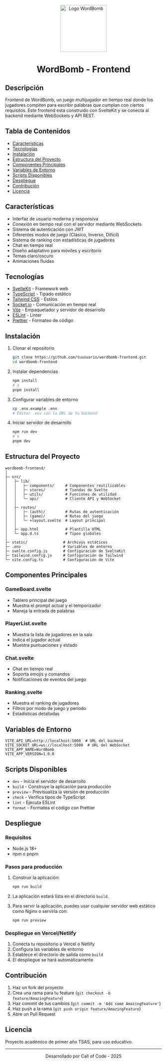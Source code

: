 <div align="center">
    <img width="150" height="150" src="https://i.imgur.com/bkOWbtZ.png" alt="Logo WordBomb">
    <h1>WordBomb - Frontend</h1>
</div>

## Descripción

Frontend de WordBomb, un juego multijugador en tiempo real donde los jugadores compiten para escribir palabras que cumplan con ciertos requisitos. Este frontend está construido con SvelteKit y se conecta al backend mediante WebSockets y API REST.

## Tabla de Contenidos
- [Características](#características)
- [Tecnologías](#tecnologías)
- [Instalación](#instalación)
- [Estructura del Proyecto](#estructura-del-proyecto)
- [Componentes Principales](#componentes-principales)
- [Variables de Entorno](#variables-de-entorno)
- [Scripts Disponibles](#scripts-disponibles)
- [Despliegue](#despliegue)
- [Contribución](#contribución)
- [Licencia](#licencia)

## Características

- Interfaz de usuario moderna y responsiva
- Conexión en tiempo real con el servidor mediante WebSockets
- Sistema de autenticación con JWT
- Diferentes modos de juego (Clásico, Inverso, Difícil)
- Sistema de ranking con estadísticas de jugadores
- Chat en tiempo real
- Diseño adaptativo para móviles y escritorio
- Temas claro/oscuro
- Animaciones fluidas

## Tecnologías

- [SvelteKit](https://kit.svelte.dev/) - Framework web
- [TypeScript](https://www.typescriptlang.org/) - Tipado estático
- [Tailwind CSS](https://tailwindcss.com/) - Estilos
- [Socket.io](https://socket.io/) - Comunicación en tiempo real
- [Vite](https://vitejs.dev/) - Empaquetador y servidor de desarrollo
- [ESLint](https://eslint.org/) - Linter
- [Prettier](https://prettier.io/) - Formateo de código

## Instalación

1. Clonar el repositorio
   ```bash
   git clone https://github.com/tuusuario/wordbomb-frontend.git
   cd wordbomb-frontend
   ```

2. Instalar dependencias
   ```bash
   npm install
   # o
   pnpm install
   ```

3. Configurar variables de entorno
   ```bash
   cp .env.example .env
   # Editar .env con la URL de tu backend
   ```

4. Iniciar servidor de desarrollo
   ```bash
   npm run dev
   # o
   pnpm dev
   ```

## Estructura del Proyecto

```
wordbomb-frontend/
│
├─ src/
│   ├─ lib/
│   │   ├─ components/     # Componentes reutilizables
│   │   ├─ stores/         # Tiendas de Svelte
│   │   ├─ utils/          # Funciones de utilidad
│   │   └─ api/            # Cliente API y WebSocket
│   │
│   ├─ routes/
│   │   ├─ (auth)/         # Rutas de autenticación
│   │   ├─ (game)/         # Rutas del juego
│   │   └─ +layout.svelte  # Layout principal
│   │
│   ├─ app.html            # Plantilla HTML
│   └─ app.d.ts            # Tipos globales
│
├─ static/                # Archivos estáticos
├─ .env                   # Variables de entorno
├─ svelte.config.js       # Configuración de SvelteKit
├─ tailwind.config.js     # Configuración de Tailwind
└─ vite.config.ts         # Configuración de Vite
```

## Componentes Principales

### GameBoard.svelte
- Tablero principal del juego
- Muestra el prompt actual y el temporizador
- Maneja la entrada de palabras

### PlayerList.svelte
- Muestra la lista de jugadores en la sala
- Indica el jugador actual
- Muestra puntuaciones y estado

### Chat.svelte
- Chat en tiempo real
- Soporta emojis y comandos
- Notificaciones de eventos del juego

### Ranking.svelte
- Muestra el ranking de jugadores
- Filtros por modo de juego y período
- Estadísticas detalladas

## Variables de Entorno

```env
VITE_API_URL=http://localhost:5000  # URL del backend
VITE_SOCKET_URL=ws://localhost:5000  # URL del WebSocket
VITE_APP_NAME=WordBomb
VITE_APP_VERSION=1.0.0
```

## Scripts Disponibles

- `dev` - Inicia el servidor de desarrollo
- `build` - Construye la aplicación para producción
- `preview` - Previsualiza la versión de producción
- `check` - Verifica tipos de TypeScript
- `lint` - Ejecuta ESLint
- `format` - Formatea el código con Prettier

## Despliegue

### Requisitos
- Node.js 18+
- npm o pnpm

### Pasos para producción

1. Construir la aplicación:
   ```bash
   npm run build
   ```

2. La aplicación estará lista en el directorio `build`.

3. Para servir la aplicación, puedes usar cualquier servidor web estático como Nginx o servirla con:
   ```bash
   npm run preview
   ```

### Despliegue en Vercel/Netlify

1. Conecta tu repositorio a Vercel o Netlify
2. Configura las variables de entorno
3. Establece el directorio de salida como `build`
4. El despliegue se hará automáticamente

## Contribución

1. Haz un fork del proyecto
2. Crea una rama para tu feature (`git checkout -b feature/AmazingFeature`)
3. Haz commit de tus cambios (`git commit -m 'Add some AmazingFeature'`)
4. Haz push a la rama (`git push origin feature/AmazingFeature`)
5. Abre un Pull Request

## Licencia

Proyecto académico de primer año TSAS, para uso educativo.

---

<div align="center">
    Desarrollado por Call of Code - 2025
</div>
